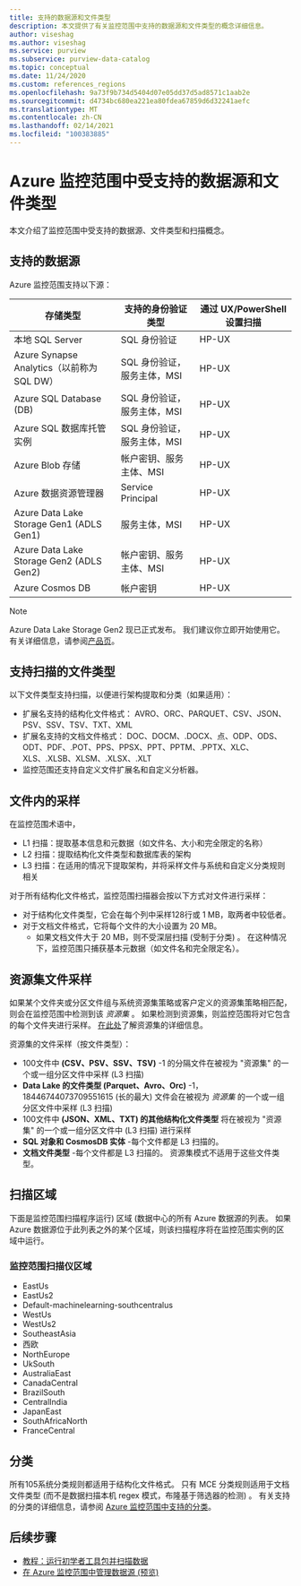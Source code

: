 ```yaml
---
title: 支持的数据源和文件类型
description: 本文提供了有关监控范围中支持的数据源和文件类型的概念详细信息。
author: viseshag
ms.author: viseshag
ms.service: purview
ms.subservice: purview-data-catalog
ms.topic: conceptual
ms.date: 11/24/2020
ms.custom: references_regions
ms.openlocfilehash: 9a73f9b734d5404d07e05dd37d5ad8571c1aab2e
ms.sourcegitcommit: d4734bc680ea221ea80fdea67859d6d32241aefc
ms.translationtype: MT
ms.contentlocale: zh-CN
ms.lasthandoff: 02/14/2021
ms.locfileid: "100383885"
---
```

# <a name="supported-data-sources-and-file-types-in-azure-purview"></a>Azure 监控范围中受支持的数据源和文件类型

本文介绍了监控范围中受支持的数据源、文件类型和扫描概念。

## <a name="supported-data-sources"></a>支持的数据源

Azure 监控范围支持以下源：

| 存储类型 | 支持的身份验证类型 | 通过 UX/PowerShell 设置扫描 |
| ---------- | ------------------- | ------------------------------ |
| 本地 SQL Server                   | SQL 身份验证                        | HP-UX                                |
| Azure Synapse Analytics（以前称为 SQL DW）            | SQL 身份验证，服务主体，MSI               | HP-UX                             |
| Azure SQL Database (DB)                   | SQL 身份验证，服务主体，MSI               | HP-UX |
| Azure SQL 数据库托管实例      | SQL 身份验证，服务主体，MSI               | HP-UX    |
| Azure Blob 存储                       | 帐户密钥、服务主体、MSI | HP-UX            |
| Azure 数据资源管理器                      | Service Principal                              | HP-UX            |
| Azure Data Lake Storage Gen1 (ADLS Gen1)  | 服务主体，MSI                              | HP-UX            |
| Azure Data Lake Storage Gen2 (ADLS Gen2) | 帐户密钥、服务主体、MSI            | HP-UX            |
| Azure Cosmos DB                          | 帐户密钥                                    | HP-UX            |


> [!Note]
> Azure Data Lake Storage Gen2 现已正式发布。 我们建议你立即开始使用它。 有关详细信息，请参阅[产品页](https://azure.microsoft.com/en-us/services/storage/data-lake-storage/)。

## <a name="file-types-supported-for-scanning"></a>支持扫描的文件类型

以下文件类型支持扫描，以便进行架构提取和分类（如果适用）：

- 扩展名支持的结构化文件格式： AVRO、ORC、PARQUET、CSV、JSON、PSV、SSV、TSV、TXT、XML
- 扩展名支持的文档文件格式： DOC、DOCM、.DOCX、点、ODP、ODS、ODT、PDF、.POT、PPS、PPSX、PPT、PPTM、.PPTX、XLC、XLS、.XLSB、XLSM、.XLSX、.XLT
- 监控范围还支持自定义文件扩展名和自定义分析器。

## <a name="sampling-within-a-file"></a>文件内的采样

在监控范围术语中，
- L1 扫描：提取基本信息和元数据（如文件名、大小和完全限定的名称）
- L2 扫描：提取结构化文件类型和数据库表的架构
- L3 扫描：在适用的情况下提取架构，并将采样文件与系统和自定义分类规则相关

对于所有结构化文件格式，监控范围扫描器会按以下方式对文件进行采样：

- 对于结构化文件类型，它会在每个列中采样128行或 1 MB，取两者中较低者。
- 对于文档文件格式，它将每个文件的大小设置为 20 MB。
    - 如果文档文件大于 20 MB，则不受深层扫描 (受制于分类) 。 在这种情况下，监控范围只捕获基本元数据（如文件名和完全限定名）。

## <a name="resource-set-file-sampling"></a>资源集文件采样

如果某个文件夹或分区文件组与系统资源集策略或客户定义的资源集策略相匹配，则会在监控范围中检测到该 *资源集* 。 如果检测到资源集，则监控范围将对它包含的每个文件夹进行采样。 [在此处](concept-resource-sets.md)了解资源集的详细信息。

资源集的文件采样（按文件类型）：

- 100文件中 **(CSV、PSV、SSV、TSV)** -1 的分隔文件在被视为 "资源集" 的一个或一组分区文件中采样 (L3 扫描) 
- **Data Lake 的文件类型 (Parquet、Avro、Orc)** -1，18446744073709551615 (长的最大) 文件会在被视为 *资源集* 的一个或一组分区文件中采样 (L3 扫描) 
- 100文件中 **(JSON、XML、TXT) 的其他结构化文件类型** 将在被视为 "资源集" 的一个或一组分区文件中 (L3 扫描) 进行采样
- **SQL 对象和 CosmosDB 实体** -每个文件都是 L3 扫描的。
- **文档文件类型** -每个文件都是 L3 扫描的。 资源集模式不适用于这些文件类型。

## <a name="scan-regions"></a>扫描区域
下面是监控范围扫描程序运行) 区域 (数据中心的所有 Azure 数据源的列表。 如果 Azure 数据源位于此列表之外的某个区域，则该扫描程序将在监控范围实例的区域中运行。
 
### <a name="purview-scanner-regions"></a>监控范围扫描仪区域

- EastUs
- EastUs2 
- Default-machinelearning-southcentralus
- WestUs
- WestUs2
- SoutheastAsia
- 西欧
- NorthEurope
- UkSouth
- AustraliaEast
- CanadaCentral
- BrazilSouth
- CentralIndia
- JapanEast
- SouthAfricaNorth
- FranceCentral

## <a name="classification"></a>分类

所有105系统分类规则都适用于结构化文件格式。 只有 MCE 分类规则适用于文档文件类型 (而不是数据扫描本机 regex 模式，布隆基于筛选器的检测) 。 有关支持的分类的详细信息，请参阅 [Azure 监控范围中支持的分类](supported-classifications.md)。

## <a name="next-steps"></a>后续步骤

- [教程：运行初学者工具包并扫描数据](tutorial-scan-data.md)
- [在 Azure 监控范围中管理数据源 (预览) ](manage-data-sources.md)